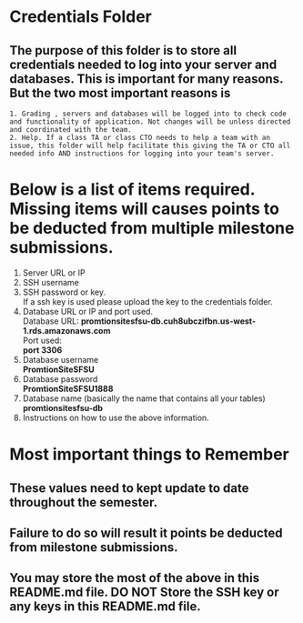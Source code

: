 # Credentials Folder

## The purpose of this folder is to store all credentials needed to log into your server and databases. This is important for many reasons. But the two most important reasons is
    1. Grading , servers and databases will be logged into to check code and functionality of application. Not changes will be unless directed and coordinated with the team.
    2. Help. If a class TA or class CTO needs to help a team with an issue, this folder will help facilitate this giving the TA or CTO all needed info AND instructions for logging into your team's server. 


# Below is a list of items required. Missing items will causes points to be deducted from multiple milestone submissions.

1. Server URL or IP
2. SSH username
3. SSH password or key.
    <br> If a ssh key is used please upload the key to the credentials folder.
4. Database URL or IP and port used.
<br>Database URL: <strong> promtionsitesfsu-db.cuh8ubczifbn.us-west-1.rds.amazonaws.com </strong>
<br>Port used: <br><strong>port 3306</strong><br>
5. Database username<br>
<strong>PromtionSiteSFSU</strong><br>
7. Database password<br>
<strong>PromtionSiteSFSU1888</strong><br>
9. Database name (basically the name that contains all your tables)<br>
<strong>promtionsitesfsu-db</strong><br>
8. Instructions on how to use the above information.

# Most important things to Remember
## These values need to kept update to date throughout the semester. <br>
## <strong>Failure to do so will result it points be deducted from milestone submissions.</strong><br>
## You may store the most of the above in this README.md file. DO NOT Store the SSH key or any keys in this README.md file.

